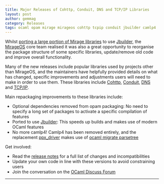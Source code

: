 ```yaml
---
title: Major Releases of Cohttp, Conduit, DNS and TCP/IP Libraries
layout: post
author: gemmag
category: Releases
tags: ocaml opam mirage mirageos cohttp tcpip conduit jbuilder camlp4
---
```


Whilst [porting a large portion of Mirage libraries](https://gist.github.com/avsm/9a7ca626f8fe2154525561d9b196ce47) to use [Jbuilder](https://github.com/janestreet/jbuilder), the [MirageOS](https://mirage.io/) core team realised it was also a great opportunity to reorganise the package structure of some specific libraries, update/remove old code and improve overall functionality.

Many of the new releases include popular libraries used by projects other than MirageOS, and the maintainers have helpfully provided details on what has changed, specific improvements and adjustments users will need to make in order to use them. These libraries include [Cohttp](https://github.com/mirage/ocaml-cohttp), [Conduit](https://github.com/mirage/ocaml-conduit), [DNS](https://github.com/mirage/ocaml-dns) and [TCP/IP](https://github.com/mirage/mirage-tcpip).

Main repackaging improvements to these libraries include:

* Optional dependencies removed from opam packaging: No need to specify a long set of packages to activate a specific compilation of features
* Ported to use [Jbuilder](https://github.com/janestreet/jbuilder): This speeds up builds and makes use of modern OCaml features
* No more camlp4! Camlp4 has been removed entirely, and the replacement [ppx_driver](https://github.com/janestreet/ppx_driver) makes use of [ocaml migrate parsetree](http://ocamllabs.io/projects/2017/02/15/ocaml-migrate-parsetree.html)

Get involved:

- Read the [release notes](https://discuss.ocaml.org/t/ann-major-releases-of-cohttp-conduit-dns-tcpip/571) for a full list of changes and incompatibilities
- Update your own code in line with these versions to avoid constraining users
- Join the conversation on the [OCaml Discuss Forum](https://discuss.ocaml.org/t/ann-major-releases-of-cohttp-conduit-dns-tcpip/571/2)

----

